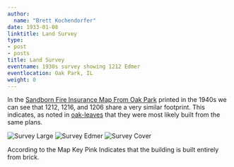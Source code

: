 ```yaml
---
author:
  name: "Brett Kochendorfer"
date: 1933-01-08
linktitle: Land Survey
type:
- post
- posts
title: Land Survey
eventname: 1930s survey showing 1212 Edmer
eventlocation: Oak Park, IL
weight: 0
---
```


In the [Sandborn Fire Insurance Map From Oak Park](https://www.loc.gov/resource/g4104om.g020591950/?sp=105) printed in the 1940s  we can see that 1212, 1216, and 1206 share a very similar footprint. This indicates, as noted in [oak-leaves](/timeline/oak_leaves_1927/) that they were most likely built from the same plans.

![Survey Large](/images/oak-park-survey-large.jpg)
![Survey Edmer](/images/oak-park-survey-edmer.jpg)
![Survey Cover](/images/oak-park-survey-cover.jpg)

According to the Map Key Pink Indicates that the building is built entirely from brick.
